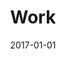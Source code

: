 ---
layout: layouts/blog.njk
title: Work
date: 2017-01-01
permalink: /work/index.html
eleventyNavigation:
  key: Work
  order: 4
---